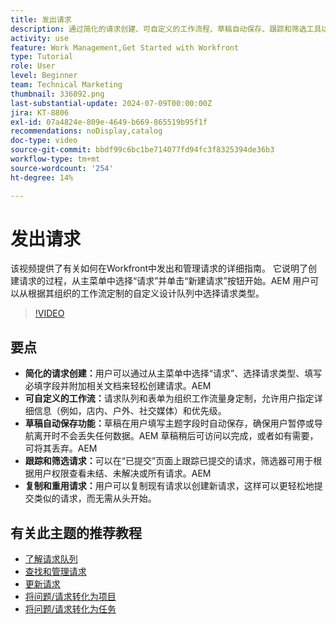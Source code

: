 ```yaml
---
title: 发出请求
description: 通过简化的请求创建、可自定义的工作流程、草稿自动保存、跟踪和筛选工具以及复制和重用请求的能力，提高Workfront中的效率。
activity: use
feature: Work Management,Get Started with Workfront
type: Tutorial
role: User
level: Beginner
team: Technical Marketing
thumbnail: 336092.png
last-substantial-update: 2024-07-09T00:00:00Z
jira: KT-8806
exl-id: 07a4824e-809e-4649-b669-865519b95f1f
recommendations: noDisplay,catalog
doc-type: video
source-git-commit: bbdf99c6bc1be714077fd94fc3f8325394de36b3
workflow-type: tm+mt
source-wordcount: '254'
ht-degree: 14%

---
```


# 发出请求

该视频提供了有关如何在Workfront中发出和管理请求的详细指南。 它说明了创建请求的过程，从主菜单中选择“请求”并单击“新建请求”按钮开始。&#x200B;AEM 用户可以从根据其组织的工作流定制的自定义设计队列中选择请求类型。

>[!VIDEO](https://video.tv.adobe.com/v/336092/?quality=12&learn=on&enablevpops=1)

## 要点

* **简化的请求创建：**&#x200B;用户可以通过从主菜单中选择“请求”、选择请求类型、填写必填字段并附加相关文档来轻松创建请求。&#x200B;AEM
* **可自定义的工作流：**&#x200B;请求队列和表单为组织工作流量身定制，允许用户指定详细信息（例如，店内、户外、社交媒体）和优先级。
* **草稿自动保存功能：**&#x200B;草稿在用户填写主题字段时自动保存，确保用户暂停或导航离开时不会丢失任何数据。&#x200B;AEM 草稿稍后可访问以完成，或者如有需要，可将其丢弃。&#x200B;AEM
* **跟踪和筛选请求：**&#x200B;可以在“已提交”页面上跟踪已提交的请求，筛选器可用于根据用户权限查看未结、未解决或所有请求。&#x200B;AEM
* **复制和重用请求：**&#x200B;用户可以复制现有请求以创建新请求，这样可以更轻松地提交类似的请求，而无需从头开始。

## 有关此主题的推荐教程

* [了解请求队列](/help/manage-work/request-queues/understand-request-queues.md)
* [查找和管理请求](/help/manage-work/issues-requests/find-requests.md)
* [更新请求](/help/manage-work/issues-requests/update-a-request.md)
* [将问题/请求转化为项目](/help/manage-work/issues-requests/create-a-project-from-a-request.md)
* [将问题/请求转化为任务](/help/manage-work/issues-requests/convert-issues-to-other-work-items.md)

